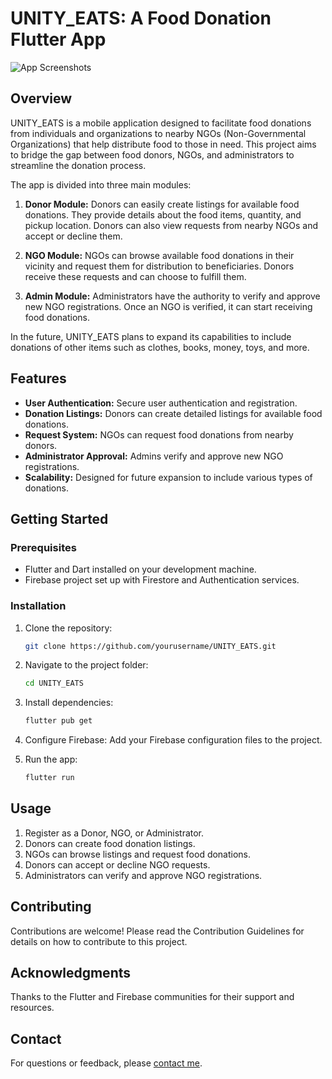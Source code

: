 # UNITY_EATS: A Food Donation Flutter App

![App Screenshots](link_to_screenshot)

## Overview

UNITY_EATS is a mobile application designed to facilitate food donations from individuals and organizations to nearby NGOs (Non-Governmental Organizations) that help distribute food to those in need. This project aims to bridge the gap between food donors, NGOs, and administrators to streamline the donation process.

The app is divided into three main modules:

1. **Donor Module:** Donors can easily create listings for available food donations. They provide details about the food items, quantity, and pickup location. Donors can also view requests from nearby NGOs and accept or decline them.

2. **NGO Module:** NGOs can browse available food donations in their vicinity and request them for distribution to beneficiaries. Donors receive these requests and can choose to fulfill them.

3. **Admin Module:** Administrators have the authority to verify and approve new NGO registrations. Once an NGO is verified, it can start receiving food donations.

In the future, UNITY_EATS plans to expand its capabilities to include donations of other items such as clothes, books, money, toys, and more.

## Features

- **User Authentication:** Secure user authentication and registration.
- **Donation Listings:** Donors can create detailed listings for available food donations.
- **Request System:** NGOs can request food donations from nearby donors.
- **Administrator Approval:** Admins verify and approve new NGO registrations.
- **Scalability:** Designed for future expansion to include various types of donations.

## Getting Started

### Prerequisites

- Flutter and Dart installed on your development machine.
- Firebase project set up with Firestore and Authentication services.

### Installation

1. Clone the repository:

   ```bash
   git clone https://github.com/yourusername/UNITY_EATS.git
   
2. Navigate to the project folder:

   ```bash
   cd UNITY_EATS

3. Install dependencies:

   ```bash
   flutter pub get

4. Configure Firebase: Add your Firebase configuration files to the project.

5. Run the app:
   
   ```bash
   flutter run
## Usage
1. Register as a Donor, NGO, or Administrator.
2. Donors can create food donation listings.
3. NGOs can browse listings and request food donations.
4. Donors can accept or decline NGO requests.
5. Administrators can verify and approve NGO registrations.

## Contributing
Contributions are welcome! Please read the Contribution Guidelines for details on how to contribute to this project.

## Acknowledgments
Thanks to the Flutter and Firebase communities for their support and resources.

## Contact
For questions or feedback, please [contact me](mailto:divyeshpindaria09@gmail.com).

